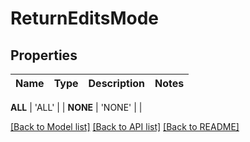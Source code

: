 # ReturnEditsMode

## Properties

Name | Type | Description | Notes
------------ | ------------- | ------------- | -------------

**ALL** | 'ALL' | |
**NONE** | 'NONE' | |

[\[Back to Model list\]](../README.md#documentation-for-models) [\[Back to API list\]](../README.md#documentation-for-api-endpoints) [\[Back to README\]](../README.md)
